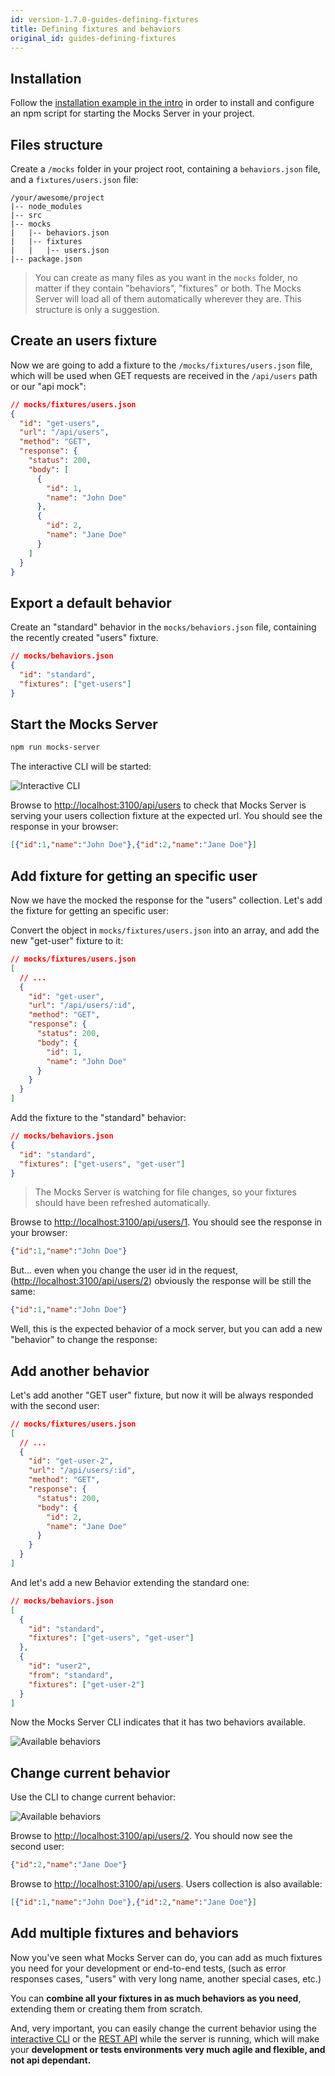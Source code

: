 ```yaml
---
id: version-1.7.0-guides-defining-fixtures
title: Defining fixtures and behaviors
original_id: guides-defining-fixtures
---
```


## Installation

Follow the [installation example in the intro](get-started-intro.md#installation) in order to install and configure an npm script for starting the Mocks Server in your project.

## Files structure

Create a `/mocks` folder in your project root, containing a `behaviors.json` file, and a `fixtures/users.json` file:

```
/your/awesome/project
|-- node_modules
|-- src
|-- mocks
|   |-- behaviors.json
|   |-- fixtures
|   |   |-- users.json
|-- package.json
```

> You can create as many files as you want in the `mocks` folder, no matter if they contain "behaviors", "fixtures" or both. The Mocks Server will load all of them automatically wherever they are. This structure is only a suggestion.

## Create an users fixture

Now we are going to add a fixture to the `/mocks/fixtures/users.json` file, which will be used when GET requests are received in the `/api/users` path or our "api mock":

```json
// mocks/fixtures/users.json
{
  "id": "get-users",
  "url": "/api/users",
  "method": "GET",
  "response": {
    "status": 200,
    "body": [
      {
        "id": 1,
        "name": "John Doe"
      },
      {
        "id": 2,
        "name": "Jane Doe"
      }
    ]
  }
}
```

## Export a default behavior

Create an "standard" behavior in the `mocks/behaviors.json` file, containing the recently created "users" fixture.

```json
// mocks/behaviors.json
{
  "id": "standard",
  "fixtures": ["get-users"]
}
```

## Start the Mocks Server

```bash
npm run mocks-server
```

The interactive CLI will be started:

![Interactive CLI](assets/tutorials-static-01.png)

Browse to [http://localhost:3100/api/users](http://localhost:3100/api/users) to check that Mocks Server is serving your users collection fixture at the expected url. You should see the response in your browser:

```json
[{"id":1,"name":"John Doe"},{"id":2,"name":"Jane Doe"}]
```

## Add fixture for getting an specific user

Now we have the mocked the response for the "users" collection. Let's add the fixture for getting an specific user:

Convert the object in `mocks/fixtures/users.json` into an array, and add the new "get-user" fixture to it:

```json
// mocks/fixtures/users.json
[
  // ...
  {
    "id": "get-user",
    "url": "/api/users/:id",
    "method": "GET",
    "response": {
      "status": 200,
      "body": {
        "id": 1,
        "name": "John Doe"
      }
    }
  }
]
```

Add the fixture to the "standard" behavior:

```json
// mocks/behaviors.json
{
  "id": "standard",
  "fixtures": ["get-users", "get-user"]
}
```

> The Mocks Server is watching for file changes, so your fixtures should have been refreshed automatically.

Browse to [http://localhost:3100/api/users/1](http://localhost:3100/api/users/1). You should see the response in your browser:

```json
{"id":1,"name":"John Doe"}
```

But... even when you change the user id in the request, ([http://localhost:3100/api/users/2](http://localhost:3100/api/users/2)) obviously the response will be still the same:

```json
{"id":1,"name":"John Doe"}
```

Well, this is the expected behavior of a mock server, but you can add a new "behavior" to change the response:

## Add another behavior

Let's add another "GET user" fixture, but now it will be always responded with the second user:

```json
// mocks/fixtures/users.json
[
  // ...
  {
    "id": "get-user-2",
    "url": "/api/users/:id",
    "method": "GET",
    "response": {
      "status": 200,
      "body": {
        "id": 2,
        "name": "Jane Doe"
      }
    }
  }
]
```

And let's add a new Behavior extending the standard one:

```json
// mocks/behaviors.json
[
  {
    "id": "standard",
    "fixtures": ["get-users", "get-user"]
  },
  {
    "id": "user2",
    "from": "standard",
    "fixtures": ["get-user-2"]
  }
]
```

Now the Mocks Server CLI indicates that it has two behaviors available.

![Available behaviors](assets/tutorials-static-02.png)

## Change current behavior

Use the CLI to change current behavior:

![Available behaviors](assets/tutorials-static-03.gif)

Browse to [http://localhost:3100/api/users/2](http://localhost:3100/api/users/2). You should now see the second user:

```json
{"id":2,"name":"Jane Doe"}
```

Browse to [http://localhost:3100/api/users](http://localhost:3100/api/users). Users collection is also available:

```json
[{"id":1,"name":"John Doe"},{"id":2,"name":"Jane Doe"}]
```

## Add multiple fixtures and behaviors

Now you've seen what Mocks Server can do, you can add as much fixtures you need for your development or end-to-end tests, (such as error responses cases, "users" with very long name, another special cases, etc.)

You can __combine all your fixtures in as much behaviors as you need__, extending them or creating them from scratch.

And, very important, you can easily change the current behavior using the [interactive CLI](plugins-inquirer-cli.md) or the [REST API](plugins-admin-api.md) while the server is running, which will make your __development or tests environments very much agile and flexible, and not api dependant.__
